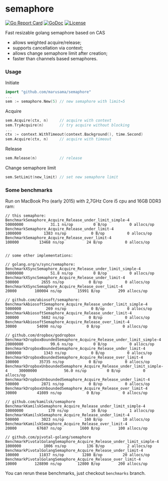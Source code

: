 semaphore
=========
[![Go Report Card](https://goreportcard.com/badge/github.com/marusama/semaphore)](https://goreportcard.com/report/github.com/marusama/semaphore)
[![GoDoc](https://godoc.org/github.com/kamilsk/semaphore?status.svg)](https://godoc.org/github.com/marusama/semaphore)
[![License](https://img.shields.io/github/license/mashape/apistatus.svg?maxAge=2592000)](LICENSE)

Fast resizable golang semaphore based on CAS

* allows weighted acquire/release;
* supports cancellation via context;
* allows change semaphore limit after creation;
* faster than channels based semaphores.

### Usage
Initiate
```go
import "github.com/marusama/semaphore"
...
sem := semaphore.New(5) // new semaphore with limit=5
```
Acquire
```go
sem.Acquire(ctx, n)     // acquire with context
sem.TryAcquire(n)       // try acquire without blocking 
...
ctx := context.WithTimeout(context.Background(), time.Second)
sem.Acquire(ctx, n)     // acquire with timeout
``` 
Release
```go
sem.Release(n)          // release
```
Change semaphore limit
```go
sem.SetLimit(new_limit) // set new semaphore limit
```


### Some benchmarks
Run on MacBook Pro (early 2015) with 2,7GHz Core i5 cpu and 16GB DDR3 ram:
```text
// this semaphore:
BenchmarkSemaphore_Acquire_Release_under_limit_simple-4                   	50000000	        31.1 ns/op	       0 B/op	       0 allocs/op
BenchmarkSemaphore_Acquire_Release_under_limit-4                          	 1000000	      1383 ns/op	       0 B/op	       0 allocs/op
BenchmarkSemaphore_Acquire_Release_over_limit-4                           	  100000	     13468 ns/op	      24 B/op	       0 allocs/op


// some other implementations:

// golang.org/x/sync/semaphore:
BenchmarkXSyncSemaphore_Acquire_Release_under_limit_simple-4              	30000000	        51.8 ns/op	       0 B/op	       0 allocs/op
BenchmarkXSyncSemaphore_Acquire_Release_under_limit-4                     	  500000	      2655 ns/op	       0 B/op	       0 allocs/op
BenchmarkXSyncSemaphore_Acquire_Release_over_limit-4                      	   20000	    100004 ns/op	   15991 B/op	     299 allocs/op

// github.com/abiosoft/semaphore:
BenchmarkAbiosoftSemaphore_Acquire_Release_under_limit_simple-4           	 5000000	       269 ns/op	       0 B/op	       0 allocs/op
BenchmarkAbiosoftSemaphore_Acquire_Release_under_limit-4                  	  300000	      5602 ns/op	       0 B/op	       0 allocs/op
BenchmarkAbiosoftSemaphore_Acquire_Release_over_limit-4                   	   30000	     54090 ns/op	       0 B/op	       0 allocs/op

// github.com/dropbox/godropbox
BenchmarkDropboxBoundedSemaphore_Acquire_Release_under_limit_simple-4     	20000000	        99.6 ns/op	       0 B/op	       0 allocs/op
BenchmarkDropboxBoundedSemaphore_Acquire_Release_under_limit-4            	 1000000	      1343 ns/op	       0 B/op	       0 allocs/op
BenchmarkDropboxBoundedSemaphore_Acquire_Release_over_limit-4             	  100000	     35735 ns/op	       0 B/op	       0 allocs/op
BenchmarkDropboxUnboundedSemaphore_Acquire_Release_under_limit_simple-4   	30000000	        56.0 ns/op	       0 B/op	       0 allocs/op
BenchmarkDropboxUnboundedSemaphore_Acquire_Release_under_limit-4          	  500000	      2871 ns/op	       0 B/op	       0 allocs/op
BenchmarkDropboxUnboundedSemaphore_Acquire_Release_over_limit-4           	   30000	     41089 ns/op	       0 B/op	       0 allocs/op

// github.com/kamilsk/semaphore
BenchmarkKamilskSemaphore_Acquire_Release_under_limit_simple-4            	10000000	       170 ns/op	      16 B/op	       1 allocs/op
BenchmarkKamilskSemaphore_Acquire_Release_under_limit-4                   	  500000	      3023 ns/op	     160 B/op	      10 allocs/op
BenchmarkKamilskSemaphore_Acquire_Release_over_limit-4                    	   20000	     67687 ns/op	    1600 B/op	     100 allocs/op

// github.com/pivotal-golang/semaphore
BenchmarkPivotalGolangSemaphore_Acquire_Release_under_limit_simple-4      	 1000000	      1006 ns/op	     136 B/op	       2 allocs/op
BenchmarkPivotalGolangSemaphore_Acquire_Release_under_limit-4             	  100000	     11837 ns/op	    1280 B/op	      20 allocs/op
BenchmarkPivotalGolangSemaphore_Acquire_Release_over_limit-4              	   10000	    128890 ns/op	   12800 B/op	     200 allocs/op

```
You can rerun these benchmarks, just checkout `benchmarks` branch.
